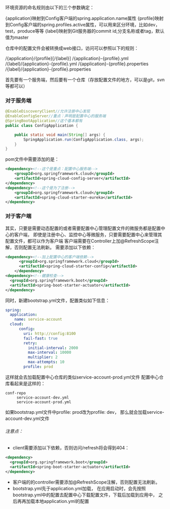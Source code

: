 环境资源的命名规则由以下的三个参数确定：

{application}映射到Config客户端的spring.application.name属性
{profile}映射到Config客户端的spring.profiles.active属性，可以用来区分环境，比如dev，test，produce等等
{label}映射到Git服务器的commit id,分支名称或者tag，默认值为master

仓库中的配置文件会被转换成web接口，访问可以参照以下的规则：

/{application}/{profile}[/{label}]
/{application}-{profile}.yml
/{label}/{application}-{profile}.yml
/{application}-{profile}.properties
/{label}/{application}-{profile}.properties


首先要有一个服务端，然后要有一个仓库（存放配置文件的地方，可以是git，svn等都可以）

### 对于服务端

```java
@EnableDiscoveryClient//允许注册中心发现
@EnableConfigServer//重点：声明是配置中心的服务端
@SpringBootApplication//这个基本都有
public class ConfigApplication {

	public static void main(String[] args) {
		SpringApplication.run(ConfigApplication.class, args);
	}
}
```
pom文件中需要添加的是：
```xml
<dependency><!--这个是重点：配置中心服务端-->
    <groupId>org.springframework.cloud</groupId>
    <artifactId>spring-cloud-config-server</artifactId>
</dependency>
<dependency><!--这个是为了注册-->
    <groupId>org.springframework.cloud</groupId>
    <artifactId>spring-cloud-starter-eureka</artifactId>
</dependency>
```

### 对于客户端
其实，只要是需要动态配置的或者需要配置中心管理配置文件的微服务都是配置中心的客户端，
即使是注册中心、监控中心等微服务，只要需要配置中心来管理其配置文件，都可以作为客户端
客户端需要在Controller上加@RefreshScope注解，否则配置无法刷新。
需要添加以下依赖：
```xml
<dependency><!--加上配置中心的客户端依赖-->
      <groupId>org.springframework.cloud</groupId>
      <artifactId>spring-cloud-starter-config</artifactId>
    </dependency>
<dependency><!--健康检查-->
  <groupId>org.springframework.boot</groupId>
  <artifactId>spring-boot-starter-actuator</artifactId>
</dependency>
```
同时，新建bootstrap.yml文件，配置类似如下信息：
```yaml
spring:
  application:
    name: service-account
  cloud:
      config:
        uri: http://config:8100
        fail-fast: true
        retry:
          initial-interval: 2000
          max-interval: 10000
          multiplier: 2
          max-attempts: 10
        profile: prod
```
这样就会去加载配置中心仓库的类似service-account-prod.yml文件
配置中心仓库看起来是这样的：
```
conf-repo
     service-account-dev.yml
     service-account-prod.yml
```
如果bootstrap.yml文件中profile: prod改为profile: dev，
那么就会加载service-account-dev.yml文件




###### 注意点：
* client需要添加以下依赖，否则访问/refresh将会得到404：
```xml
<dependency>
  <groupId>org.springframework.boot</groupId>
  <artifactId>spring-boot-starter-actuator</artifactId>
</dependency>
```
* 客户端的的controller需要添加@RefreshScope注解，否则配置无法刷新。
* bootstrap.yml先于application.yml加载，
在应用启动时，会先按照bootstrap.yml中的配置去配置中心下载配置文件，下载后加载到应用中，
之后再再加载本地application.yml的配置

